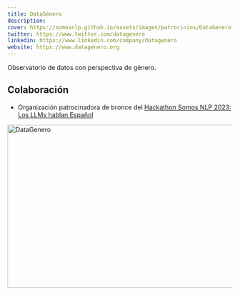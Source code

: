 ```yaml
---
title: DataGénero
description:
cover: https://somosnlp.github.io/assets/images/patrocinios/DataGenero.png
twitter: https://www.twitter.com/datagenero
linkedin: https://www.linkedin.com/company/datagenero
website: https://www.datagenero.org 
---
```


Observatorio de datos con perspectiva de género.

## Colaboración

- Organización patrocinadora de bronce del [Hackathon Somos NLP 2023: Los LLMs hablan Español](/hackathon)

<div class="flex justify-center">
    <img alt="DataGenero" width="650" height="365" 
    src="https://somosnlp.github.io/assets/images/patrocinios/DataGenero.png" />
</div>
